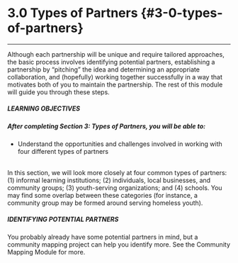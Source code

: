 # 3.0 Types of Partners {#3-0-types-of-partners}
<hr>

Although each partnership will be unique and require tailored approaches, the basic process involves identifying potential partners, establishing a partnership by “pitching” the idea and determining an appropriate collaboration, and (hopefully) working together successfully in a way that motivates both of you to maintain the partnership. The rest of this module will guide you through these steps.

<div class="table-format"><span class="title"><h5>LEARNING OBJECTIVES</h5></span><h5>After completing Section 3: Types of Partners, you will be able to:</h5><ul><li>Understand the opportunities and challenges involved in working with four different types of partners</li></ul>
</div>
<br>
In this section, we will look more closely at four common types of partners: (1) informal learning institutions; (2) individuals, local businesses, and community groups; (3) youth-serving organizations; and (4) schools. You may find some overlap between these categories (for instance, a community group may be formed around serving homeless youth).
<br>
<div class="table-format"><span class="title"><h5>IDENTIFYING POTENTIAL PARTNERS</h5></span><p>You probably already have some potential partners in mind, but a community mapping project can help you identify more. See the Community Mapping Module for more. </p></div>

